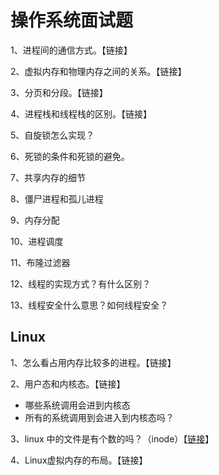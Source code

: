 # 操作系统面试题

1、进程间的通信方式。【链接】

2、虚拟内存和物理内存之间的关系。【链接】

3、分页和分段。【链接】

4、进程栈和线程栈的区别。【链接】

5、自旋锁怎么实现？

6、死锁的条件和死锁的避免。

7、共享内存的细节

8、僵尸进程和孤儿进程

9、内存分配 

10、进程调度 

11、布隆过滤器

12、线程的实现方式？有什么区别？

13、线程安全什么意思？如何线程安全？



## Linux

1、怎么看占用内存比较多的进程。【链接】

2、用户态和内核态。【链接】

* 哪些系统调用会进到内核态
* 所有的系统调用到会进入到内核态吗？

3、linux 中的文件是有个数的吗？（inode）【[链接](../operating-system/linux-basics/linux-inode.md#inode-hao-jin-gu-zhang)】

4、Linux虚拟内存的布局。【链接】



